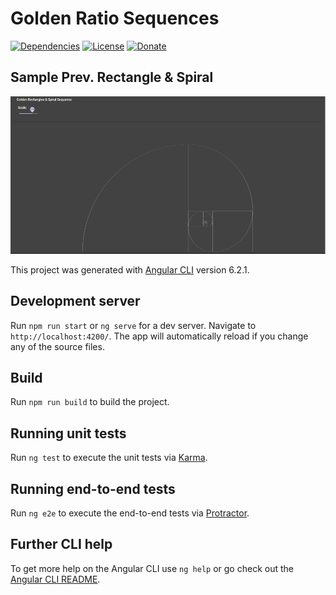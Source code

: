 # Golden Ratio Sequences
[![Dependencies](https://img.shields.io/david/NoLogig/Golden-ratio.svg)](https://david-dm.org/NoLogig/Golden-ratio) [![License](https://img.shields.io/github/license/NoLogig/Golden-ratio.svg)](https://choosealicense.com/licenses/mit/) [![Donate](https://img.shields.io/badge/PayPal-Donate-blue.svg)](https://www.paypal.me/NoLogig)

## Sample Prev. Rectangle & Spiral 
![Golden Ratio Sample](https://github.com/NoLogig/Golden-ratio/blob/master/src/assets/Sample-GoldenRatio.png)

This project was generated with [Angular CLI](https://github.com/angular/angular-cli) version 6.2.1.

## Development server

Run `npm run start` or `ng serve` for a dev server. Navigate to `http://localhost:4200/`. The app will automatically reload if you change any of the source files.

## Build

Run `npm run build` to build the project.

## Running unit tests

Run `ng test` to execute the unit tests via [Karma](https://karma-runner.github.io).

## Running end-to-end tests

Run `ng e2e` to execute the end-to-end tests via [Protractor](http://www.protractortest.org/).

## Further CLI help

To get more help on the Angular CLI use `ng help` or go check out the [Angular CLI README](https://github.com/angular/angular-cli/blob/master/README.md).
